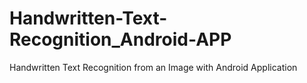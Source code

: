 # Handwritten-Text-Recognition_Android-APP
Handwritten Text Recognition from an Image with Android Application

